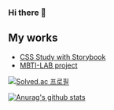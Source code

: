 ### Hi there 👋

## My works
* [CSS Study with Storybook](https://github.com/SuhyeonP/CSS-Std-Storybook)
* [MBTI-LAB project](https://github.com/sendOwlOrganization/SendOwl-Web)
<!--
**LeeSuHa98/LeeSuHa98** is a ✨ _special_ ✨ repository because its `README.md` (this file) appears on your GitHub profile.

Here are some ideas to get you started:

- 🔭 I’m currently working on ...
- 🌱 I’m currently learning ...
- 👯 I’m looking to collaborate on ...
- 🤔 I’m looking for help with ...
- 💬 Ask me about ...
- 📫 How to reach me: ...
- 😄 Pronouns: ...
- ⚡ Fun fact: ...
-->
  
  
[![Solved.ac
프로필](http://mazassumnida.wtf/api/generate_badge?boj=lapi12)](https://solved.ac/lapi12)

[![Anurag's github stats](https://github-readme-stats.vercel.app/api?username=LeeSuHa98&show_icons=true&bg_color=30,e8cbc0,636fa4&title_color=fff&text_color=fff&icon_color=636fa4)](https://github.com/anuraghazra/github-readme-stats)
